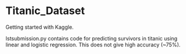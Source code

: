 # Titanic_Dataset

Getting started with Kaggle.

Istsubmission.py contains code for predicting survivors in titanic using linear and logistic regression. This does not give high accuracy (~75%).
